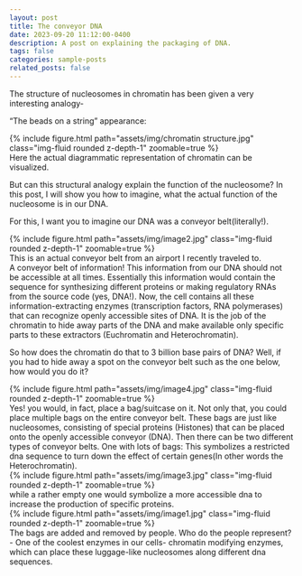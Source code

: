 ```yaml
---
layout: post
title: The conveyor DNA
date: 2023-09-20 11:12:00-0400
description: A post on explaining the packaging of DNA.
tags: false
categories: sample-posts
related_posts: false
---
```

The structure of nucleosomes in chromatin has been given a very interesting analogy-

“The beads on a string” appearance:
<div class="row mt-3">
    <div class="col-sm mt-3 mt-md-0">
        {% include figure.html path="assets/img/chromatin structure.jpg" class="img-fluid rounded z-depth-1" zoomable=true %}
    </div>
</div>
<div class="caption">
    Here the actual diagrammatic representation of chromatin can be visualized.
</div>

But can this structural analogy explain the function of the nucleosome?
In this post, I will show you how to imagine, what the actual function of the nucleosome is in our DNA. 

For this, I want you to imagine our DNA was a conveyor belt(literally!). 
<div class="row mt-3">
    <div class="col-sm mt-3 mt-md-0">
        {% include figure.html path="assets/img/image2.jpg" class="img-fluid rounded z-depth-1" zoomable=true %}
    </div>
</div>
<div class="caption">
   This is an actual conveyor belt from an airport I recently traveled to.
</div>
A conveyor belt of information! This information from our DNA should not be accessible at all times. 
Essentially this information would contain the sequence for synthesizing different proteins or making regulatory RNAs from the source code (yes, DNA!). Now, the cell contains all these information-extracting enzymes (transcription factors, RNA polymerases) that can recognize openly accessible sites of DNA. It is the job of the chromatin to hide away parts of the DNA and make available only specific parts to these extractors (Euchromatin and Heterochromatin). 

So how does the chromatin do that to 3 billion base pairs of DNA?
Well, if you had to hide away a spot on the conveyor belt such as the one below, how would you do it?
<div class="row mt-3">
    <div class="col-sm mt-3 mt-md-0">
        {% include figure.html path="assets/img/image4.jpg" class="img-fluid rounded z-depth-1" zoomable=true %}
    </div>
Yes! you would, in fact, place a bag/suitcase on it. Not only that, you could place multiple bags on the entire conveyor belt.
These bags are just like nucleosomes, consisting of special proteins (Histones) that can be placed onto the openly accessible conveyor (DNA).
Then there can be two different types of conveyor belts.
One with lots of bags: This symbolizes a restricted dna sequence to turn down the effect of certain genes(In other words the Heterochromatin).
<div class="row mt-3">
    <div class="col-sm mt-3 mt-md-0">
        {% include figure.html path="assets/img/image3.jpg" class="img-fluid rounded z-depth-1" zoomable=true %}
    </div>
</div>
while a rather empty one would symbolize a more accessible dna to increase the production of specific proteins.
<div class="row mt-3">
    <div class="col-sm mt-3 mt-md-0">
        {% include figure.html path="assets/img/image1.jpg" class="img-fluid rounded z-depth-1" zoomable=true %}
    </div>
</div>
The bags are added and removed by people. Who do the people represent?- One of the coolest enzymes in our cells- chromatin modifying enzymes, which can place these luggage-like nucleosomes along different dna sequences.


